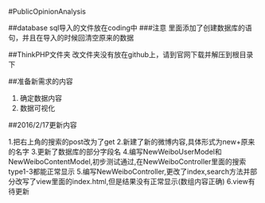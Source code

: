 #PublicOpinionAnalysis

##database
sql导入的文件放在coding中
###注意
里面添加了创建数据库的语句，并且在导入的时候回清空原来的数据

##ThinkPHP文件夹
改文件夹没有放在github上，请到官网下载并解压到根目录下

##准备新需求的内容
<ol>
	<li>确定数据内容</li>
	<li>数据可视化</li>
</ol>

##2016/2/17更新内容

1.把右上角的搜索的post改为了get
2.新建了新的微博内容,具体形式为new+原来的名字
3.更新了数据库的部分字段名
4.编写NewWeiboUserModel和NewWeiboContentModel,初步测试通过,在NewWeiboController里面的搜索type1-3都能正常显示
5.编写NewWeiboController,更改了index,search方法并部分改写了view里面的index.html,但是结果没有正常显示(数组内容正确)
6.view有待更新